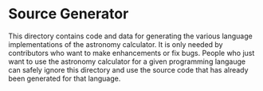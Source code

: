 # Source Generator
This directory contains code and data for generating the various
language implementations of the astronomy calculator.
It is only needed by contributors who want to make enhancements
or fix bugs.  People who just want to use the astronomy calculator
for a given programming langauge can safely ignore this directory
and use the source code that has already been generated for that language.
